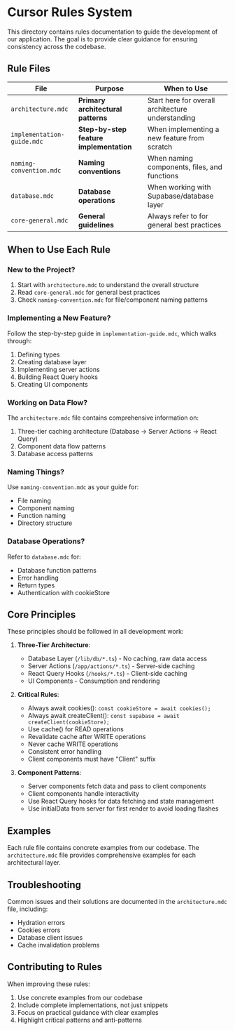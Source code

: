 # Cursor Rules System

This directory contains rules documentation to guide the development of our application. The goal is to provide clear guidance for ensuring consistency across the codebase.

## Rule Files

| File                       | Purpose                                 | When to Use                                       |
| -------------------------- | --------------------------------------- | ------------------------------------------------- |
| `architecture.mdc`         | **Primary architectural patterns**      | Start here for overall architecture understanding |
| `implementation-guide.mdc` | **Step-by-step feature implementation** | When implementing a new feature from scratch      |
| `naming-convention.mdc`    | **Naming conventions**                  | When naming components, files, and functions      |
| `database.mdc`             | **Database operations**                 | When working with Supabase/database layer         |
| `core-general.mdc`         | **General guidelines**                  | Always refer to for general best practices        |

## When to Use Each Rule

### New to the Project?

1. Start with `architecture.mdc` to understand the overall structure
2. Read `core-general.mdc` for general best practices
3. Check `naming-convention.mdc` for file/component naming patterns

### Implementing a New Feature?

Follow the step-by-step guide in `implementation-guide.mdc`, which walks through:

1. Defining types
2. Creating database layer
3. Implementing server actions
4. Building React Query hooks
5. Creating UI components

### Working on Data Flow?

The `architecture.mdc` file contains comprehensive information on:

1. Three-tier caching architecture (Database → Server Actions → React Query)
2. Component data flow patterns
3. Database access patterns

### Naming Things?

Use `naming-convention.mdc` as your guide for:

- File naming
- Component naming
- Function naming
- Directory structure

### Database Operations?

Refer to `database.mdc` for:

- Database function patterns
- Error handling
- Return types
- Authentication with cookieStore

## Core Principles

These principles should be followed in all development work:

1. **Three-Tier Architecture**:

   - Database Layer (`/lib/db/*.ts`) - No caching, raw data access
   - Server Actions (`/app/actions/*.ts`) - Server-side caching
   - React Query Hooks (`/hooks/*.ts`) - Client-side caching
   - UI Components - Consumption and rendering

2. **Critical Rules**:

   - Always await cookies(): `const cookieStore = await cookies();`
   - Always await createClient(): `const supabase = await createClient(cookieStore);`
   - Use cache() for READ operations
   - Revalidate cache after WRITE operations
   - Never cache WRITE operations
   - Consistent error handling
   - Client components must have "Client" suffix

3. **Component Patterns**:
   - Server components fetch data and pass to client components
   - Client components handle interactivity
   - Use React Query hooks for data fetching and state management
   - Use initialData from server for first render to avoid loading flashes

## Examples

Each rule file contains concrete examples from our codebase. The `architecture.mdc` file provides comprehensive examples for each architectural layer.

## Troubleshooting

Common issues and their solutions are documented in the `architecture.mdc` file, including:

- Hydration errors
- Cookies errors
- Database client issues
- Cache invalidation problems

## Contributing to Rules

When improving these rules:

1. Use concrete examples from our codebase
2. Include complete implementations, not just snippets
3. Focus on practical guidance with clear examples
4. Highlight critical patterns and anti-patterns

